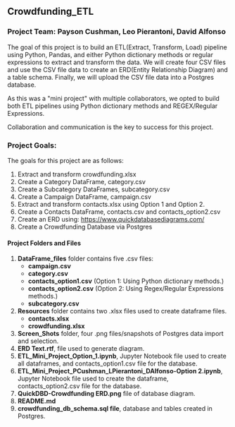 ## Crowdfunding_ETL
### Project Team: Payson Cushman, Leo Pierantoni, David Alfonso 
The goal of this project is to build an ETL(Extract, Transform, Load) pipeline using Python, Pandas, and either Python dictionary methods or regular expressions to extract and transform the data. We will create four CSV files and use the CSV file data to create an ERD(Entity Relationship Diagram) and a table schema. Finally, we will upload the CSV file data into a Postgres database.

As this was a "mini project" with multiple collaborators, we opted to build both ETL pipelines using Python dictionary methods and REGEX/Regular Expressions. 

Collaboration and communication is the key to success for this project.

### Project Goals:
The goals for this project are as follows:

1. Extract and transform crowdfunding.xlsx
2. Create a Category DataFrame, category.csv
3. Create a Subcategory DataFrames, subcategory.csv
4. Create a Campaign DataFrame, campaign.csv
5. Extract and transform contacts.xlsx using Option 1 and Option 2.
6. Create a Contacts DataFrame, contacts.csv and contacts_option2.csv
7. Create an ERD using: https://www.quickdatabasediagrams.com/
8. Create a Crowdfunding Database via Postgres

#### Project Folders and Files

1.  **DataFrame_files** folder contains five .csv files:
    - **campaign.csv**
    - **category.csv**
    - **contacts_option1.csv** (Option 1: Using Python dictionary methods.)
    - **contacts_option2.csv** (Option 2: Using Regex/Regular Expressions methods.)
    - **subcategory.csv**
2.  **Resources** folder contains two .xlsx files used to create dataframe files.
    - **contacts.xlsx**
    - **crowdfunding.xlsx**
3.  **Screen_Shots** folder, four .png files/snapshots of Postgres data import and selection.
4.  **ERD Text.rtf**, file used to generate diagram.
5.  **ETL_Mini_Project_Option_1.ipynb**, Jupyter Notebook file used to create all dataframes, and contacts_option1.csv file for the database.
6.  **ETL_Mini_Project_PCushman_LPierantoni_DAlfonso-Option 2.ipynb**, Jupyter Notebook file used to create the dataframe, contacts_option2.csv file for the database.
7.  **QuickDBD-Crowdfunding ERD.png** file of database diagram.
8.  **README.md**
9. **crowdfunding_db_schema.sql file**, database and tables created in Postgres.



